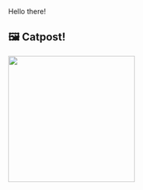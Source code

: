 Hello there!



## 🖼️ Catpost!

<sub>
    <img src="https://cdn2.thecatapi.com/images/aMcspzvtg.jpg" height="256">
</sub>

